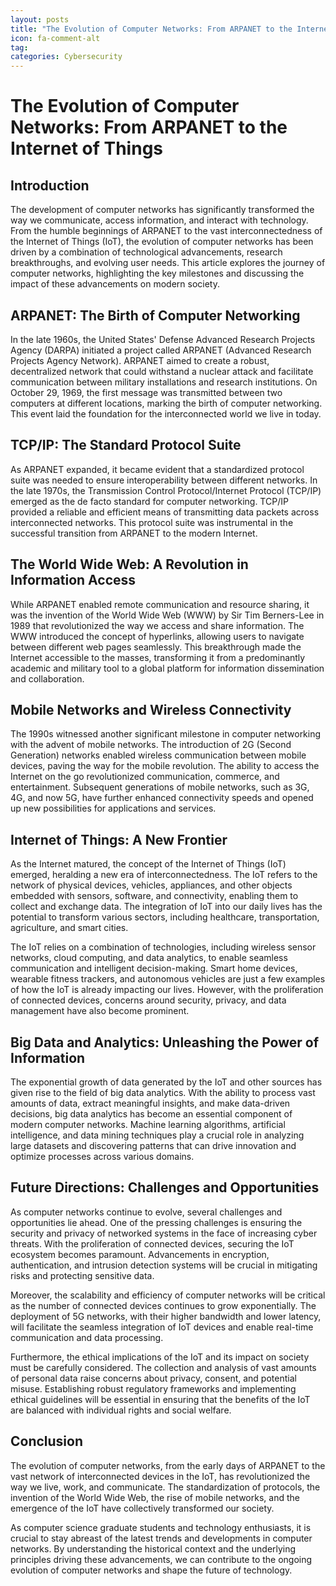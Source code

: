 ```yaml
---
layout: posts
title: "The Evolution of Computer Networks: From ARPANET to the Internet of Things"
icon: fa-comment-alt
tag:      
categories: Cybersecurity
---
```



# The Evolution of Computer Networks: From ARPANET to the Internet of Things

## Introduction

The development of computer networks has significantly transformed the way we communicate, access information, and interact with technology. From the humble beginnings of ARPANET to the vast interconnectedness of the Internet of Things (IoT), the evolution of computer networks has been driven by a combination of technological advancements, research breakthroughs, and evolving user needs. This article explores the journey of computer networks, highlighting the key milestones and discussing the impact of these advancements on modern society.

## ARPANET: The Birth of Computer Networking

In the late 1960s, the United States' Defense Advanced Research Projects Agency (DARPA) initiated a project called ARPANET (Advanced Research Projects Agency Network). ARPANET aimed to create a robust, decentralized network that could withstand a nuclear attack and facilitate communication between military installations and research institutions. On October 29, 1969, the first message was transmitted between two computers at different locations, marking the birth of computer networking. This event laid the foundation for the interconnected world we live in today.

## TCP/IP: The Standard Protocol Suite

As ARPANET expanded, it became evident that a standardized protocol suite was needed to ensure interoperability between different networks. In the late 1970s, the Transmission Control Protocol/Internet Protocol (TCP/IP) emerged as the de facto standard for computer networking. TCP/IP provided a reliable and efficient means of transmitting data packets across interconnected networks. This protocol suite was instrumental in the successful transition from ARPANET to the modern Internet.

## The World Wide Web: A Revolution in Information Access

While ARPANET enabled remote communication and resource sharing, it was the invention of the World Wide Web (WWW) by Sir Tim Berners-Lee in 1989 that revolutionized the way we access and share information. The WWW introduced the concept of hyperlinks, allowing users to navigate between different web pages seamlessly. This breakthrough made the Internet accessible to the masses, transforming it from a predominantly academic and military tool to a global platform for information dissemination and collaboration.

## Mobile Networks and Wireless Connectivity

The 1990s witnessed another significant milestone in computer networking with the advent of mobile networks. The introduction of 2G (Second Generation) networks enabled wireless communication between mobile devices, paving the way for the mobile revolution. The ability to access the Internet on the go revolutionized communication, commerce, and entertainment. Subsequent generations of mobile networks, such as 3G, 4G, and now 5G, have further enhanced connectivity speeds and opened up new possibilities for applications and services.

## Internet of Things: A New Frontier

As the Internet matured, the concept of the Internet of Things (IoT) emerged, heralding a new era of interconnectedness. The IoT refers to the network of physical devices, vehicles, appliances, and other objects embedded with sensors, software, and connectivity, enabling them to collect and exchange data. The integration of IoT into our daily lives has the potential to transform various sectors, including healthcare, transportation, agriculture, and smart cities.

The IoT relies on a combination of technologies, including wireless sensor networks, cloud computing, and data analytics, to enable seamless communication and intelligent decision-making. Smart home devices, wearable fitness trackers, and autonomous vehicles are just a few examples of how the IoT is already impacting our lives. However, with the proliferation of connected devices, concerns around security, privacy, and data management have also become prominent.

## Big Data and Analytics: Unleashing the Power of Information

The exponential growth of data generated by the IoT and other sources has given rise to the field of big data analytics. With the ability to process vast amounts of data, extract meaningful insights, and make data-driven decisions, big data analytics has become an essential component of modern computer networks. Machine learning algorithms, artificial intelligence, and data mining techniques play a crucial role in analyzing large datasets and discovering patterns that can drive innovation and optimize processes across various domains.

## Future Directions: Challenges and Opportunities

As computer networks continue to evolve, several challenges and opportunities lie ahead. One of the pressing challenges is ensuring the security and privacy of networked systems in the face of increasing cyber threats. With the proliferation of connected devices, securing the IoT ecosystem becomes paramount. Advancements in encryption, authentication, and intrusion detection systems will be crucial in mitigating risks and protecting sensitive data.

Moreover, the scalability and efficiency of computer networks will be critical as the number of connected devices continues to grow exponentially. The deployment of 5G networks, with their higher bandwidth and lower latency, will facilitate the seamless integration of IoT devices and enable real-time communication and data processing.

Furthermore, the ethical implications of the IoT and its impact on society must be carefully considered. The collection and analysis of vast amounts of personal data raise concerns about privacy, consent, and potential misuse. Establishing robust regulatory frameworks and implementing ethical guidelines will be essential in ensuring that the benefits of the IoT are balanced with individual rights and social welfare.

## Conclusion

The evolution of computer networks, from the early days of ARPANET to the vast network of interconnected devices in the IoT, has revolutionized the way we live, work, and communicate. The standardization of protocols, the invention of the World Wide Web, the rise of mobile networks, and the emergence of the IoT have collectively transformed our society.

As computer science graduate students and technology enthusiasts, it is crucial to stay abreast of the latest trends and developments in computer networks. By understanding the historical context and the underlying principles driving these advancements, we can contribute to the ongoing evolution of computer networks and shape the future of technology.